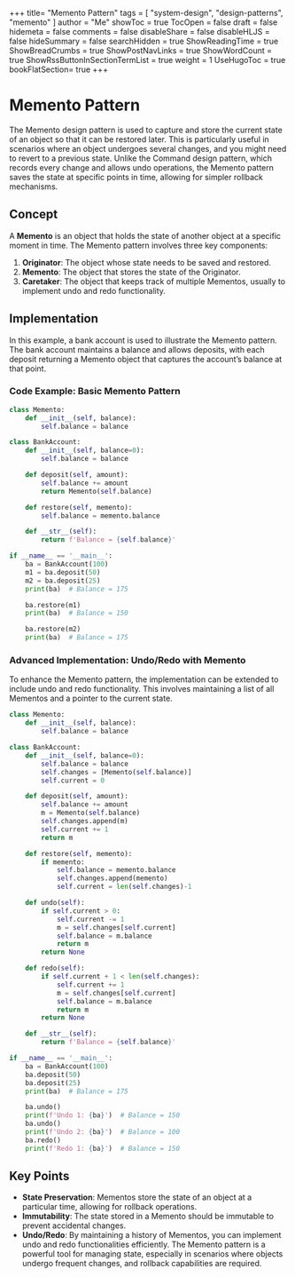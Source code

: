 +++
title= "Memento Pattern"
tags = [ "system-design",  "design-patterns", "memento" ]
author = "Me"
showToc = true
TocOpen = false
draft = false
hidemeta = false
comments = false
disableShare = false
disableHLJS = false
hideSummary = false
searchHidden = true
ShowReadingTime = true
ShowBreadCrumbs = true
ShowPostNavLinks = true
ShowWordCount = true
ShowRssButtonInSectionTermList = true
weight = 1
UseHugoToc = true
bookFlatSection= true
+++

# Memento Pattern

The Memento design pattern is used to capture and store the current state of an object so that it can be restored later. This is particularly useful in scenarios where an object undergoes several changes, and you might need to revert to a previous state. Unlike the Command design pattern, which records every change and allows undo operations, the Memento pattern saves the state at specific points in time, allowing for simpler rollback mechanisms.

## Concept

A **Memento** is an object that holds the state of another object at a specific moment in time. The Memento pattern involves three key components:

1. **Originator**: The object whose state needs to be saved and restored.
2. **Memento**: The object that stores the state of the Originator.
3. **Caretaker**: The object that keeps track of multiple Mementos, usually to implement undo and redo functionality.

## Implementation

In this example, a bank account is used to illustrate the Memento pattern. The bank account maintains a balance and allows deposits, with each deposit returning a Memento object that captures the account’s balance at that point.

### Code Example: Basic Memento Pattern

```python
class Memento:
    def __init__(self, balance):
        self.balance = balance

class BankAccount:
    def __init__(self, balance=0):
        self.balance = balance

    def deposit(self, amount):
        self.balance += amount
        return Memento(self.balance)

    def restore(self, memento):
        self.balance = memento.balance

    def __str__(self):
        return f'Balance = {self.balance}'

if __name__ == '__main__':
    ba = BankAccount(100)
    m1 = ba.deposit(50)
    m2 = ba.deposit(25)
    print(ba)  # Balance = 175

    ba.restore(m1)
    print(ba)  # Balance = 150

    ba.restore(m2)
    print(ba)  # Balance = 175
```

### Advanced Implementation: Undo/Redo with Memento
To enhance the Memento pattern, the implementation can be extended to include undo and redo functionality. This involves maintaining a list of all Mementos and a pointer to the current state.

```python
class Memento:
    def __init__(self, balance):
        self.balance = balance

class BankAccount:
    def __init__(self, balance=0):
        self.balance = balance
        self.changes = [Memento(self.balance)]
        self.current = 0

    def deposit(self, amount):
        self.balance += amount
        m = Memento(self.balance)
        self.changes.append(m)
        self.current += 1
        return m

    def restore(self, memento):
        if memento:
            self.balance = memento.balance
            self.changes.append(memento)
            self.current = len(self.changes)-1

    def undo(self):
        if self.current > 0:
            self.current -= 1
            m = self.changes[self.current]
            self.balance = m.balance
            return m
        return None

    def redo(self):
        if self.current + 1 < len(self.changes):
            self.current += 1
            m = self.changes[self.current]
            self.balance = m.balance
            return m
        return None

    def __str__(self):
        return f'Balance = {self.balance}'

if __name__ == '__main__':
    ba = BankAccount(100)
    ba.deposit(50)
    ba.deposit(25)
    print(ba)  # Balance = 175

    ba.undo()
    print(f'Undo 1: {ba}')  # Balance = 150
    ba.undo()
    print(f'Undo 2: {ba}')  # Balance = 100
    ba.redo()
    print(f'Redo 1: {ba}')  # Balance = 150
```
## Key Points
- **State Preservation**: Mementos store the state of an object at a particular time, allowing for rollback operations.
- **Immutability**: The state stored in a Memento should be immutable to prevent accidental changes.
- **Undo/Redo**: By maintaining a history of Mementos, you can implement undo and redo functionalities efficiently.
The Memento pattern is a powerful tool for managing state, especially in scenarios where objects undergo frequent changes, and rollback capabilities are required.